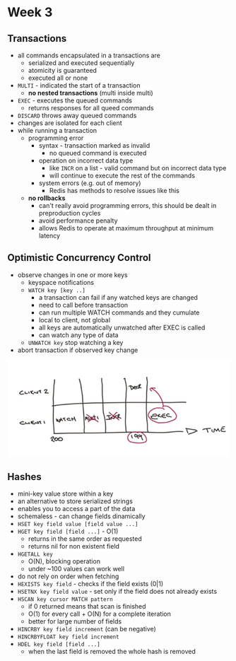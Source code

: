 # Week 3

## Transactions
- all commands encapsulated in a transactions are
    - serialized and executed sequentially
    - atomicity is guaranteed
    - executed all or none
- `MULTI` - indicated the start of a transaction
    - **no nested transactions** (multi inside multi)
- `EXEC` - executes the queued commands
    - returns responses for all queed commands
- `DISCARD` throws away queued commands
- changes are isolated for each client
- while running a transaction
    - programming error
        - syntax - transaction marked as invalid
            - no queued command is executed
        - operation on incorrect data type
            - like `INCR` on a list - valid command but on incorrect data type
            - will continue to execute the rest of the commands
        - system errors (e.g. out of memory)
            - Redis has methods to resolve issues like this
    - **no rollbacks**
        - can't really avoid programming errors, this should be dealt in preproduction cycles
        - avoid performance penalty
        - allows Redis to operate at maximum throughput at minimum latency

## Optimistic Concurrency Control
- observe changes in one or more keys
    - keyspace notifications
    - `WATCH key [key ..]`
        - a transaction can fail if any watched keys are changed
        - need to call before transaction
        - can run multiple WATCH commands and they cumulate
        - local to client, not global
        - all keys are automatically unwatched after EXEC is called
        - can watch any type of data
    - `UNWATCH key` stop watching a key
- abort transaction if observed key change

![alt text](image-3.png)

## Hashes
- mini-key value store within a key
- an alternative to store serialized strings
- enables you to access a part of the data
- schemaless - can change fields dinamically
- `HSET key field value [field value ...]`
- `HGET key field [field ...]` - O(1)
    - returns in the same order as requested
    - returns nil for non existent field
- `HGETALL key`
    - O(N), blocking operation
    - under ~100 values can work well
- do not rely on order when fetching
- `HEXISTS key field` - checks if the field exists (0|1)
- `HSETNX key field value` - set only if the field does not already exists
- `HSCAN key cursor MATCH pattern`
    - if 0 returned means that scan is finished
    - O(1) for every call + O(N) for a complete iteration
    - better for large number of fields
- `HINCRBY key field increment` (can be negative)
- `HINCRBYFLOAT key field increment`
- `HDEL key field [field ...]`
    - when the last field is removed the whole hash is removed

